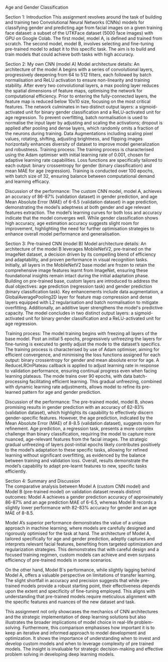 Age and Gender Classification



Section 1: 
Introduction 
This assignment revolves around the task of building and training two Convolutional Neural Networks (CNNs) models for classifying gender and predicting age from facial images on a given training face dataset: a subset of the UTKFace dataset (5000 face images) with GPU on Google Colab. The first model, model A, is defined and trained from scratch. The second model, model B, involves selecting and fine-tuning pre-trained model to adapt it to this specific task. The aim is to build and train models that could achieve both tasks with high accuracy.
			 					
Section 2: 
My own CNN (model A) 
Model architecture details:
An architecture of the model A begins with a series of convolutional layers, progressively deepening from 64 to 512 filters, each followed by batch normalisation and ReLU activation to ensure non-linearity and training stability. After every two convolutional layers, a max pooling layer reduces the spatial dimensions of feature maps, optimising the network for computational efficiency. Prior to entering the fully-connected layers, the feature map is reduced below 10x10 size, focusing on the most critical features. The network culminates in two distinct output layers: a sigmoid-activated unit for binary gender classification and a ReLU-activated unit for age regression. To prevent overfitting, batch normalisation is used to normalise the input layer by adjusting and scaling the activations; dropout is applied after pooling and dense layers, which randomly omits a fraction of the neurons during training. Data Augmentations including scaling pixel values, rotating, shifting, adjusting brightness, and flipping images horizontally enhances diversity of dataset to improve model generalization and robustness.
Training process:
The training process is characterised using the Adam optimiser with initial learning rate of 0.001, chosen for adaptive learning rate capabilities. Loss functions are specifically tailored to each output: binary crossentropy for gender (binary classification) and mean MAE for age (regression). Training is conducted over 100 epochs, with batch size of 32, ensuring balance between computational demand and learning efficacy.

Discussion of the performance:
The custom CNN model, model A, achieves an accuracy of 86-87% (validation dataset) in gender prediction, and age Mean Absolute Error (MAE) of 6-6.5 (validation dataset) in age prediction, demonstrating the model’s adeptness at both gender and age relevant features extraction. The model’s learning curves for both loss and accuracy indicate that the model converges well. While gender classification shows high accuracy, age estimation accuracy suggests slight room for improvement, highlighting the need for further optimisation strategies to enhance overall model performance and generalisation.
					 						
Section 3:
Pre-trained CNN (model B) 
Model architecture details:
An architecture of the model B leverages MobileNetV2, pre-trained on the ImageNet dataset, a decision driven by its compelling blend of efficiency and adaptability, and proven performance in visual recognition tasks. Initially, all layers in the MobileNetV2 base model are frozen to retain the comprehensive image features learnt from ImageNet, ensuring these foundational insights remain intact during the initial adaptation phase. Building on pre-trained base, custom layers are introduced to address the dual objectives: age prediction (regression task) and gender prediction (binary classification task). Key enhancements include data augmentation, a GlobalAveragePooling2D layer for feature map compression and dense layers equipped with L2 regularisation and batch normalisation to mitigate overfitting. Additionally, an additive layer strengthens the model's predictive capacity. The model concludes in two distinct output layers: a sigmoid-activated unit for binary gender classification and a ReLU-activated unit for age regression. 

Training process:
The model training begins with freezing all layers of the base model. Post an initial 5 epochs, progressively unfreezing the layers for fine-tuning is executed to gently adjust the mode to the dataset’s specifics. The training process is characterised by use of Adam optimiser, aiming for efficient convergence, and minimising the loss functions assigned for each output: binary crossentropy for gender and mean absolute error for age. A ReduceLROnPlateau callback is applied to adjust learning rate in response to validation performance, ensuring continual progress even when facing learning plateaus. The mode trains over 90 epochs, with data batch-processing facilitating efficient learning. This gradual unfreezing, combined with dynamic learning rate adjustments, allows model to refine its pre-learned pattern for age and gender prediction.


Discussion of the performance:
The pre-trained model, model B, shows promising results in gender prediction with an accuracy of 82-83% (validation dataset), which highlights its capability to effectively discern gender-specific features. However, the age prediction, indicated by the Mean Absolute Error (MAE) of 8-8.5 (validation dataset), suggests room for refinement. Age prediction, a regression task, presents a more complex challenge than binary classification, requiring the model to capture more nuanced, age-relevant features from the facial images. The strategic gradual unfreezing of layers post-initial epochs likely contributes positively to the model’s adaptation to these specific tasks, allowing for refined learning without significant overfitting, as evidenced by the balance between training and validation loss. Overall, results demonstrate the model’s capability to adapt pre-learnt features to new, specific tasks efficiently.

Section 4: Summary and Discussion  
The comparative analysis between Model A (custom CNN model) and Model B (pre-trained model) on validation dataset reveals distinct outcomes: Model A achieves a gender prediction accuracy of approximately 86-87% and an age prediction MAE of 6-6.5, whereas Model B records a slightly lower performance with 82-83% accuracy for gender and an age MAE of 8-8.5. 

Model A’s superior performance demonstrates the value of a unique approach in machine learning, where models are carefully designed and rigorously optimised for the task at hand. The architecture of Model A, tailored specifically for age and gender prediction, adeptly captures and interprets relevant facial features, benefiting from targeted optimization and regularization strategies. This demonstrates that with careful design and a focused training regimen, custom models can achieve and even surpass efficiency of pre-trained models in some scenarios.

On the other hand, Model B's performance, while slightly lagging behind Model A, offers a valuable perspective on limitations of transfer learning. The slight shortfall in accuracy and precision suggests that while pre-trained models provide a robust starting point, their effectiveness depends upon the extent and specificity of fine-tuning employed. This aligns with understanding that pre-trained models require meticulous alignment with the specific features and nuances of the new dataset and task.

This assignment not only showcases the mechanics of CNN architectures and the strategic implementation of deep learning solutions but also illustrates the broader implications of model choice in real-life problem-solving. Furthermore, this comparison emphasises how important it is to keep an iterative and informed approach to model development and optimization. It shows the importance of understanding when to invest and develop custom models and when to leverage complexity of pre trained models. The insight is invaluable for strategic decision-making and effective problem solving in developing deep learning models.

